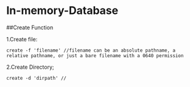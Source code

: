 # In-memory-Database

##Create Function

1.Create file:
```
create -f 'filename' //filename can be an absolute pathname, a relative pathname, or just a bare filename with a 0640 permission 
```
2.Create Directory;
```
create -d 'dirpath' //
```
